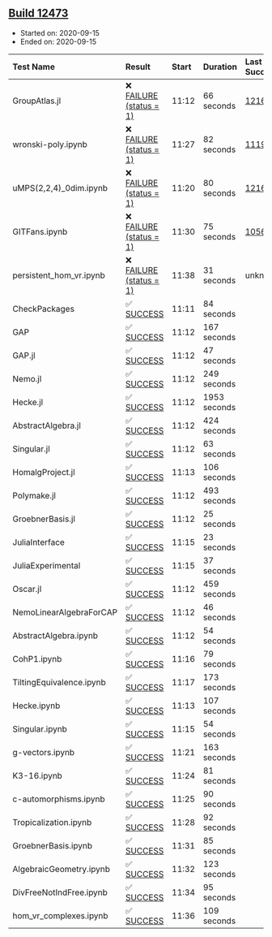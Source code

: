 ## [Build 12473](https://oscarci.mathematik.uni-kl.de/job/oscar/12473/)

* Started on: 2020-09-15
* Ended on: 2020-09-15

| Test Name    | Result | Start | Duration | Last Success | First Failure |
|:-------------|:-------|:------|:---------|:-------------|:--------------|
| GroupAtlas.jl | ❌ [FAILURE (status = 1)](https://oscarci.mathematik.uni-kl.de/job/oscar/12473/artifact/logs/build-12473/GroupAtlas.jl.log) | 11:12 | 66 seconds | [12167](https://oscarci.mathematik.uni-kl.de/job/oscar/12167/) | [12168](https://oscarci.mathematik.uni-kl.de/job/oscar/12168/) |
| wronski-poly.ipynb | ❌ [FAILURE (status = 1)](https://oscarci.mathematik.uni-kl.de/job/oscar/12473/artifact/logs/build-12473/wronski-poly.ipynb.log) | 11:27 | 82 seconds | [11192](https://oscarci.mathematik.uni-kl.de/job/oscar/11192/) | [11193](https://oscarci.mathematik.uni-kl.de/job/oscar/11193/) |
| uMPS(2,2,4)_0dim.ipynb | ❌ [FAILURE (status = 1)](https://oscarci.mathematik.uni-kl.de/job/oscar/12473/artifact/logs/build-12473/uMPS-2-2-4-_0dim.ipynb.log) | 11:20 | 80 seconds | [12167](https://oscarci.mathematik.uni-kl.de/job/oscar/12167/) | [12168](https://oscarci.mathematik.uni-kl.de/job/oscar/12168/) |
| GITFans.ipynb | ❌ [FAILURE (status = 1)](https://oscarci.mathematik.uni-kl.de/job/oscar/12473/artifact/logs/build-12473/GITFans.ipynb.log) | 11:30 | 75 seconds | [10566](https://oscarci.mathematik.uni-kl.de/job/oscar/10566/) | [10567](https://oscarci.mathematik.uni-kl.de/job/oscar/10567/) |
| persistent_hom_vr.ipynb | ❌ [FAILURE (status = 1)](https://oscarci.mathematik.uni-kl.de/job/oscar/12473/artifact/logs/build-12473/persistent_hom_vr.ipynb.log) | 11:38 | 31 seconds | unknown | unknown |
| CheckPackages | ✅ [SUCCESS](https://oscarci.mathematik.uni-kl.de/job/oscar/12473/artifact/logs/build-12473/CheckPackages.log) | 11:11 | 84 seconds |  |  |
| GAP | ✅ [SUCCESS](https://oscarci.mathematik.uni-kl.de/job/oscar/12473/artifact/logs/build-12473/GAP.log) | 11:12 | 167 seconds |  |  |
| GAP.jl | ✅ [SUCCESS](https://oscarci.mathematik.uni-kl.de/job/oscar/12473/artifact/logs/build-12473/GAP.jl.log) | 11:12 | 47 seconds |  |  |
| Nemo.jl | ✅ [SUCCESS](https://oscarci.mathematik.uni-kl.de/job/oscar/12473/artifact/logs/build-12473/Nemo.jl.log) | 11:12 | 249 seconds |  |  |
| Hecke.jl | ✅ [SUCCESS](https://oscarci.mathematik.uni-kl.de/job/oscar/12473/artifact/logs/build-12473/Hecke.jl.log) | 11:12 | 1953 seconds |  |  |
| AbstractAlgebra.jl | ✅ [SUCCESS](https://oscarci.mathematik.uni-kl.de/job/oscar/12473/artifact/logs/build-12473/AbstractAlgebra.jl.log) | 11:12 | 424 seconds |  |  |
| Singular.jl | ✅ [SUCCESS](https://oscarci.mathematik.uni-kl.de/job/oscar/12473/artifact/logs/build-12473/Singular.jl.log) | 11:12 | 63 seconds |  |  |
| HomalgProject.jl | ✅ [SUCCESS](https://oscarci.mathematik.uni-kl.de/job/oscar/12473/artifact/logs/build-12473/HomalgProject.jl.log) | 11:13 | 106 seconds |  |  |
| Polymake.jl | ✅ [SUCCESS](https://oscarci.mathematik.uni-kl.de/job/oscar/12473/artifact/logs/build-12473/Polymake.jl.log) | 11:12 | 493 seconds |  |  |
| GroebnerBasis.jl | ✅ [SUCCESS](https://oscarci.mathematik.uni-kl.de/job/oscar/12473/artifact/logs/build-12473/GroebnerBasis.jl.log) | 11:12 | 25 seconds |  |  |
| JuliaInterface | ✅ [SUCCESS](https://oscarci.mathematik.uni-kl.de/job/oscar/12473/artifact/logs/build-12473/JuliaInterface.log) | 11:15 | 23 seconds |  |  |
| JuliaExperimental | ✅ [SUCCESS](https://oscarci.mathematik.uni-kl.de/job/oscar/12473/artifact/logs/build-12473/JuliaExperimental.log) | 11:15 | 37 seconds |  |  |
| Oscar.jl | ✅ [SUCCESS](https://oscarci.mathematik.uni-kl.de/job/oscar/12473/artifact/logs/build-12473/Oscar.jl.log) | 11:12 | 459 seconds |  |  |
| NemoLinearAlgebraForCAP | ✅ [SUCCESS](https://oscarci.mathematik.uni-kl.de/job/oscar/12473/artifact/logs/build-12473/NemoLinearAlgebraForCAP.log) | 11:12 | 46 seconds |  |  |
| AbstractAlgebra.ipynb | ✅ [SUCCESS](https://oscarci.mathematik.uni-kl.de/job/oscar/12473/artifact/logs/build-12473/AbstractAlgebra.ipynb.log) | 11:12 | 54 seconds |  |  |
| CohP1.ipynb | ✅ [SUCCESS](https://oscarci.mathematik.uni-kl.de/job/oscar/12473/artifact/logs/build-12473/CohP1.ipynb.log) | 11:16 | 79 seconds |  |  |
| TiltingEquivalence.ipynb | ✅ [SUCCESS](https://oscarci.mathematik.uni-kl.de/job/oscar/12473/artifact/logs/build-12473/TiltingEquivalence.ipynb.log) | 11:17 | 173 seconds |  |  |
| Hecke.ipynb | ✅ [SUCCESS](https://oscarci.mathematik.uni-kl.de/job/oscar/12473/artifact/logs/build-12473/Hecke.ipynb.log) | 11:13 | 107 seconds |  |  |
| Singular.ipynb | ✅ [SUCCESS](https://oscarci.mathematik.uni-kl.de/job/oscar/12473/artifact/logs/build-12473/Singular.ipynb.log) | 11:15 | 54 seconds |  |  |
| g-vectors.ipynb | ✅ [SUCCESS](https://oscarci.mathematik.uni-kl.de/job/oscar/12473/artifact/logs/build-12473/g-vectors.ipynb.log) | 11:21 | 163 seconds |  |  |
| K3-16.ipynb | ✅ [SUCCESS](https://oscarci.mathematik.uni-kl.de/job/oscar/12473/artifact/logs/build-12473/K3-16.ipynb.log) | 11:24 | 81 seconds |  |  |
| c-automorphisms.ipynb | ✅ [SUCCESS](https://oscarci.mathematik.uni-kl.de/job/oscar/12473/artifact/logs/build-12473/c-automorphisms.ipynb.log) | 11:25 | 90 seconds |  |  |
| Tropicalization.ipynb | ✅ [SUCCESS](https://oscarci.mathematik.uni-kl.de/job/oscar/12473/artifact/logs/build-12473/Tropicalization.ipynb.log) | 11:28 | 92 seconds |  |  |
| GroebnerBasis.ipynb | ✅ [SUCCESS](https://oscarci.mathematik.uni-kl.de/job/oscar/12473/artifact/logs/build-12473/GroebnerBasis.ipynb.log) | 11:31 | 85 seconds |  |  |
| AlgebraicGeometry.ipynb | ✅ [SUCCESS](https://oscarci.mathematik.uni-kl.de/job/oscar/12473/artifact/logs/build-12473/AlgebraicGeometry.ipynb.log) | 11:32 | 123 seconds |  |  |
| DivFreeNotIndFree.ipynb | ✅ [SUCCESS](https://oscarci.mathematik.uni-kl.de/job/oscar/12473/artifact/logs/build-12473/DivFreeNotIndFree.ipynb.log) | 11:34 | 95 seconds |  |  |
| hom_vr_complexes.ipynb | ✅ [SUCCESS](https://oscarci.mathematik.uni-kl.de/job/oscar/12473/artifact/logs/build-12473/hom_vr_complexes.ipynb.log) | 11:36 | 109 seconds |  |  |
